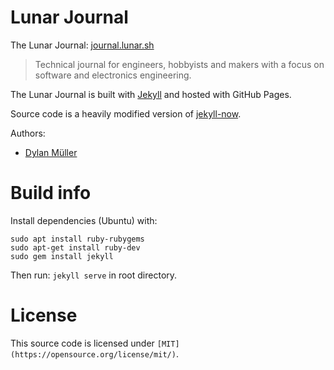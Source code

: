 # Lunar Journal

The Lunar Journal: [journal.lunar.sh](https://journal.lunar.sh)

> Technical journal for engineers, hobbyists and makers with a focus on software and electronics engineering.<br>

The Lunar Journal is built with [Jekyll](https://jekyllrb.com/) and hosted with GitHub Pages.

Source code is a heavily modified version of [jekyll-now](https://github.com/barryclark/jekyll-now).

Authors:<br>
- [Dylan Müller](https://linkedin.com/in/dylanmuller)

# Build info

Install dependencies (Ubuntu) with:

```
sudo apt install ruby-rubygems
sudo apt-get install ruby-dev
sudo gem install jekyll
``````

Then run: `jekyll serve` in root directory.

# License

This source code is licensed under `[MIT](https://opensource.org/license/mit/)`.
